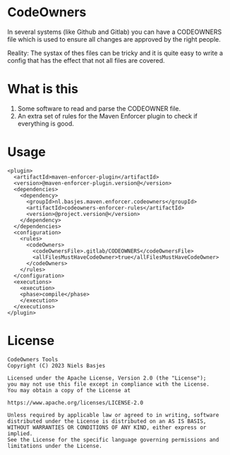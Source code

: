 # CodeOwners
In several systems (like Github and Gitlab) you can have a CODEOWNERS file which is used to ensure all changes are approved by the right people.

Reality: The systax of thes files can be tricky and it is quite easy to write a config that has the effect that not all files are covered.

# What is this
1) Some software to read and parse the CODEOWNER file.
2) An extra set of rules for the Maven Enforcer plugin to check if everything is good.

# Usage

    <plugin>
      <artifactId>maven-enforcer-plugin</artifactId>
      <version>@maven-enforcer-plugin.version@</version>
      <dependencies>
        <dependency>
          <groupId>nl.basjes.maven.enforcer.codeowners</groupId>
          <artifactId>codeowners-enforcer-rules</artifactId>
          <version>@project.version@</version>
        </dependency>
      </dependencies>
      <configuration>
        <rules>
          <codeOwners>
            <codeOwnersFile>.gitlab/CODEOWNERS</codeOwnersFile>
            <allFilesMustHaveCodeOwner>true</allFilesMustHaveCodeOwner>
          </codeOwners>
        </rules>
      </configuration>
      <executions>
        <execution>
        <phase>compile</phase>
        </execution>
      </executions>
    </plugin>





# License

    CodeOwners Tools
    Copyright (C) 2023 Niels Basjes

    Licensed under the Apache License, Version 2.0 (the "License");
    you may not use this file except in compliance with the License.
    You may obtain a copy of the License at

    https://www.apache.org/licenses/LICENSE-2.0

    Unless required by applicable law or agreed to in writing, software
    distributed under the License is distributed on an AS IS BASIS,
    WITHOUT WARRANTIES OR CONDITIONS OF ANY KIND, either express or implied.
    See the License for the specific language governing permissions and
    limitations under the License.
